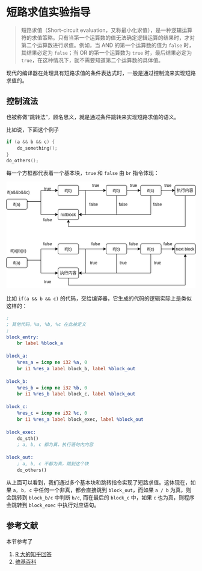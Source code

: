# 短路求值实验指导

> 短路求值（Short-circuit evaluation，又称最小化求值），是一种逻辑运算符的求值策略。只有当第一个运算数的值无法确定逻辑运算的结果时，才对第二个运算数进行求值。例如，当 AND 的第一个运算数的值为 `false` 时，其结果必定为 `false`；当 OR 的第一个运算数为 `true` 时，最后结果必定为 `true`，在这种情况下，就不需要知道第二个运算数的具体值。

现代的编译器在处理具有短路求值的条件表达式时，一般是通过控制流来实现短路求值的。

## 控制流法

也被称做“跳转法”，顾名思义，就是通过条件跳转来实现短路求值的语义。

比如说，下面这个例子

```cpp
if (a && b && c) {
    do_something();
}
do_others();
```

每一个方框都代表着一个基本块，`true` 和 `false` 由 `br` 指令体现：

![](./shortcircyit.drawio.png)

比如 `if(a && b && c)` 的代码，交给编译器，它生成的代码的逻辑实际上是类似这样的：

```llvm
;
; 其他代码，%a, %b, %c 在此被定义
;
block_entry:
    br label %block_a

block_a:
    %res_a = icmp ne i32 %a, 0
    br i1 %res_a label block_b, label %block_out

block_b:
    %res_b = icmp ne i32 %b, 0
    br i1 %res_b label block_c, label %block_out

block_c:
    %res_c = icmp ne i32 %c, 0
    br i1 %res_a label block_exec, label %block_out

block_exec:
    do_sth()
    ; a, b, c 都为真，执行语句内内容

block_out:
    ; a, b, c 不都为真，跳到这个块
    do_others()

```

从上面可以看到，我们通过多个基本块和跳转指令实现了短路求值。这体现在，如果 `a, b, c` 中任何一个非真，都会直接跳到 `block_out`，而如果 `a / b` 为真，则会跳转到 `block_b/c` 中判断 `b/c`, 而在最后的 `block_c` 中，如果 `c` 也为真，则程序会跳转到 `block_exec` 中执行对应语句。

## 参考文献

本节参考了

1. [R 大的知乎回答](https://www.zhihu.com/question/53273670)
2. [维基百科](https://zh.wikipedia.org/wiki/%E7%9F%AD%E8%B7%AF%E6%B1%82%E5%80%BC)
